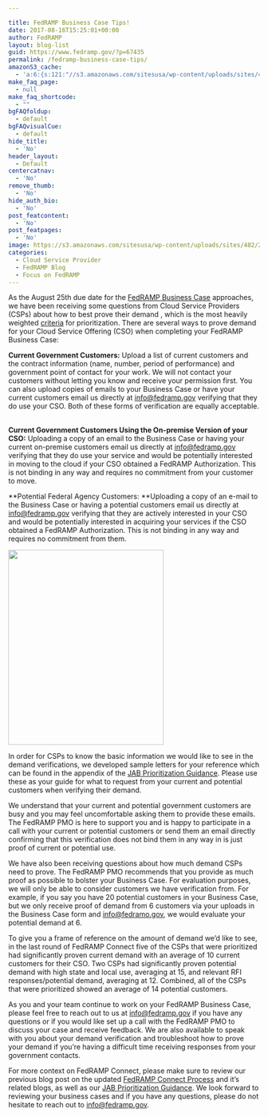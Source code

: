```yaml
---

title: FedRAMP Business Case Tips!
date: 2017-08-16T15:25:01+00:00
author: FedRAMP
layout: blog-list
guid: https://www.fedramp.gov/?p=67435
permalink: /fedramp-business-case-tips/
amazonS3_cache:
  - 'a:6:{s:121:"//s3.amazonaws.com/sitesusa/wp-content/uploads/sites/482/2016/06/FedRAMP-JAB-PATO-Prioritization-Criteria-11102016-21.pdf";s:5:"67047";s:88:"//www.fedramp.gov/files/2016/06/FedRAMP-JAB-PATO-Prioritization-Criteria-11102016-21.pdf";s:5:"67047";s:97:"//s3.amazonaws.com/sitesusa/wp-content/uploads/sites/482/2016/06/JAB-Prioritization-Guidance1.pdf";s:5:"67290";s:64:"//www.fedramp.gov/files/2016/06/JAB-Prioritization-Guidance1.pdf";s:5:"67290";s:89:"//s3.amazonaws.com/sitesusa/wp-content/uploads/sites/482/2017/06/FedRAMP-Connect-Logo.png";s:5:"67309";s:56:"//www.fedramp.gov/files/2017/06/FedRAMP-Connect-Logo.png";s:5:"67309";}'
make_faq_page:
  - null
make_faq_shortcode:
  - ""
bgFAQfoldup:
  - default
bgFAQvisualCue:
  - default
hide_title:
  - 'No'
header_layout:
  - Default
centercatnav:
  - 'No'
remove_thumb:
  - 'No'
hide_auth_bio:
  - 'No'
post_featcontent:
  - 'No'
post_featpages:
  - 'No'
image: https://s3.amazonaws.com/sitesusa/wp-content/uploads/sites/482/2017/06/FedRAMP-Connect-Logo.png
categories:
  - Cloud Service Provider
  - FedRAMP Blog
  - Focus on FedRAMP
---
```

As the August 25th due date for the [FedRAMP Business Case](https://gsa-burra.formstack.com/forms/fedramp_business_case_for_jab_prioritization) approaches, we have been receiving some questions from Cloud Service Providers (CSPs) about how to best prove their demand , which is the most heavily weighted [criteria](https://s3.amazonaws.com/sitesusa/wp-content/uploads/sites/482/2016/06/FedRAMP-JAB-PATO-Prioritization-Criteria-11102016-21.pdf) for prioritization. There are several ways to prove demand for your Cloud Service Offering (CSO) when completing your FedRAMP Business Case:


  **Current Government Customers:** Upload a list of current customers and the contract information (name, number, period of performance) and government point of contact for your work. We will not contact your customers without letting you know and receive your permission first. You can also upload copies of emails to your Business Case or have your current customers email us directly at info@fedramp.gov verifying that they do use your CSO. Both of these forms of verification are equally acceptable.  


  **Current Government Customers Using the On-premise Version of your CSO:** Uploading a copy of an email to the Business Case or having your current on-premise customers email us directly at <a href="mailto:info@fedramp.gov">info@fedramp.gov</a> verifying that they do use your service and would be potentially interested in moving to the cloud if your CSO obtained a FedRAMP Authorization. This is not binding in any way and requires no commitment from your customer to move. 


  **Potential Federal Agency Customers: **Uploading a copy of an e-mail to the Business Case or having a potential customers email us directly at info@fedramp.gov verifying that they are actively interested in your CSO and would be potentially interested in acquiring your services if the CSO obtained a FedRAMP Authorization. This is not binding in any way and requires no commitment from them. 


<img class=" wp-image-67309 alignright" src="https://s3.amazonaws.com/sitesusa/wp-content/uploads/sites/482/2017/06/FedRAMP-Connect-Logo.png" alt="" width="311" height="391" />

In order for CSPs to know the basic information we would like to see in the demand verifications, we developed sample letters for your reference which can be found in the appendix of the [JAB Prioritization Guidance](https://s3.amazonaws.com/sitesusa/wp-content/uploads/sites/482/2016/06/JAB-Prioritization-Guidance1.pdf). Please use these as your guide for what to request from your current and potential customers when verifying their demand.  

We understand that your current and potential government customers are busy and you may feel uncomfortable asking them to provide these emails. The FedRAMP PMO is here to support you and is happy to participate in a call with your current or potential customers or send them an email directly confirming that this verification does not bind them in any way in is just proof of current or potential use. 

We have also been receiving questions about how much demand CSPs need to prove. The FedRAMP PMO recommends that you provide as much proof as possible to bolster your Business Case. For evaluation purposes, we will only be able to consider customers we have verification from. For example, if you say you have 20 potential customers in your Business Case, but we only receive proof of demand from 6 customers via your uploads in the Business Case form and [info@fedramo.gov](mailto:info@fedramo.gov), we would evaluate your potential demand at 6. 

To give you a frame of reference on the amount of demand we’d like to see, in the last round of FedRAMP Connect five of the CSPs that were prioritized had significantly proven current demand with an average of 10 current customers for their CSO. Two CSPs had significantly proven potential demand with high state and local use, averaging at 15, and relevant RFI responses/potential demand, averaging at 12. Combined, all of the CSPs that were prioritized showed an average of 14 potential customers. 

As you and your team continue to work on your FedRAMP Business Case, please feel free to reach out to us at [info@fedramp.gov](mailto:info@fedramp.gov) if you have any questions or if you would like set up a call with the FedRAMP PMO to discuss your case and receive feedback. We are also available to speak with you about your demand verification and troubleshoot how to prove your demand if you’re having a difficult time receiving responses from your government contacts. 

For more context on FedRAMP Connect, please make sure to review our previous blog post on the updated [FedRAMP Connect Process](https://www.fedramp.gov/fedramp-connect-were-now-accepting-business-cases-for-the-second-round-of-jab-prioritization/) and it’s related blogs, as well as our [JAB Prioritization Guidance](https://s3.amazonaws.com/sitesusa/wp-content/uploads/sites/482/2016/06/JAB-Prioritization-Guidance1.pdf). We look forward to reviewing your business cases and if you have any questions, please do not hesitate to reach out to [info@fedramp.gov](mailto:info@fedramp.gov).